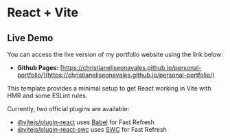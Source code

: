 # React + Vite

## Live Demo

You can access the live version of my portfolio website using the link below:

- **Github Pages:**
[https://christianeliseonavales.github.io/personal-portfolio/](https://christianeliseonavales.github.io/personal-portfolio/)


This template provides a minimal setup to get React working in Vite with HMR and some ESLint rules.

Currently, two official plugins are available:

- [@vitejs/plugin-react](https://github.com/vitejs/vite-plugin-react/blob/main/packages/plugin-react/README.md) uses [Babel](https://babeljs.io/) for Fast Refresh
- [@vitejs/plugin-react-swc](https://github.com/vitejs/vite-plugin-react-swc) uses [SWC](https://swc.rs/) for Fast Refresh
